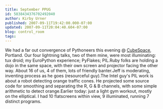 ```yaml
---
title: September PPUG
id: 5838434376702492040
author: Kirby Urner
published: 2007-09-11T19:42:00.000-07:00
updated: 2007-09-11T20:04:40.604-07:00
blog: control_room
tags: 
---
```


We had a far out convergence of Pythoneers this evening @ [CubeSpace](http://www.wweek.com/wwire/?p=8425), Portland.  Our four lightning talks, two of them mine, were most illuminating: tux droid; my EuroPython experience; PyFlakes; PIL.Ruby folks are holding a dojo in the same space, with their own screen and projector facing the other way.  About 16 of us, 4 of them, lots of friendly banter.Jeff is moderating, inventing process as he goes (resourceful guy).The Intel guy's PIL work is about a robot detecting orange traffic cones.  He projected some source code for smoothing and separating the R, G & B channels, with some simple arithmetic to detect orange.Earlier today:  just a light gym workout, mostly on the elliptical.  I had 10 flatscreens within view, 9 illuminated, running 7 distinct programs.